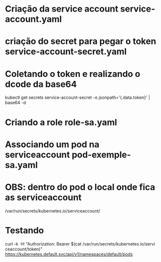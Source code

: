 # Criação da service account service-account.yaml

# criação do secret para pegar o token service-account-secret.yaml

# Coletando o token e realizando o dcode da base64
kubectl get secrets service-account-secret -o jsonpath='{.data.token}' | base64 -d

# Criando a role role-sa.yaml

# Associando um pod na serviceaccount pod-exemple-sa.yaml

# OBS: dentro do pod o local onde fica as serviceaccount
/var/run/secrets/kubernetes.io/serviceaccount/


# Testando
curl -k -H "Authorization: Bearer $(cat /var/run/secrets/kubernetes.io/servi
ceaccount/token)" https://kubernetes.default.svc/api/v1/namespaces/default/pods